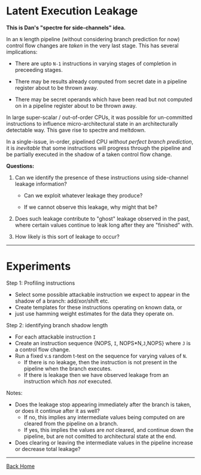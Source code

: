 
# Latent Execution Leakage

**This is Dan's "spectre for side-channels" idea.**

In an `N` length pipeline (without considering branch prediction for now)
control flow changes are *taken* in the very last stage.
This has several implications:

- There are upto `N-1` instructions in varying stages of
  completion in preceeding stages.

- There may be results already computed from secret date in a pipeline
  register about to be thrown away.

- There may be secret operands which have been read but not computed on
  in a pipeline register about to be thrown away.

In large super-scalar / out-of-order CPUs, it was possible for
un-committed instructions to influence micro-architectural state in an
architecturally detectable way. This gave rise to spectre and meltdown.

In a single-issue, in-order, pipelined CPU *without perfect branch
prediction*, it is *inevitable* that some instructions will progress through
the pipeline and be partially executed in the shadow of a taken control
flow change.

**Questions:**

1. Can we identify the presence of these instructions using side-channel
   leakage information?

   - Can we exploit whatever leakage they produce?

   - If we cannot observe this leakage, why might that be?

2. Does such leakage contribute to "ghost" leakage observed in the past,
   where certain values continue to leak long after they are "finished"
   with.

3. How likely is this sort of leakage to occur?

---

# Experiments

Step 1: Profiling instructions
- Select some possible attackable instruction we expect to appear in the
  shadow of a branch: add/xor/shift etc.
- Create templates for these instructions operating on known data, or
- just use hamming weight estimates for the data they operate on.

Step 2: identifying branch shadow length
- For each attackable instruction `I`
- Create an instruction sequence {NOPS, `I`, NOPS\*N,`J`,NOPS}
  where `J` is a control flow change.
- Run a fixed v.s random t-test on the sequence for varying values of `N`.
  - If there is no leakage, then the instruction is not present in the
    pipeline when the branch executes.
  - If there is leakage then we have observed leakage from an instruction
    which *has not* executed.

Notes:
- Does the leakage stop appearing immediately after the branch is taken,
  or does it continue after it as well?
  - If no, this implies any intermediate values being computed on are
    cleared from the pipeline on a branch.
  - If yes, this implies the values are *not* cleared, and continue down
    the pipeline, but are not comitted to architectural state at the end.
- Does clearing or leaving the intermediate values in the pipeline
  increase or decrease total leakage?

---

[Back Home](../../README.md)
